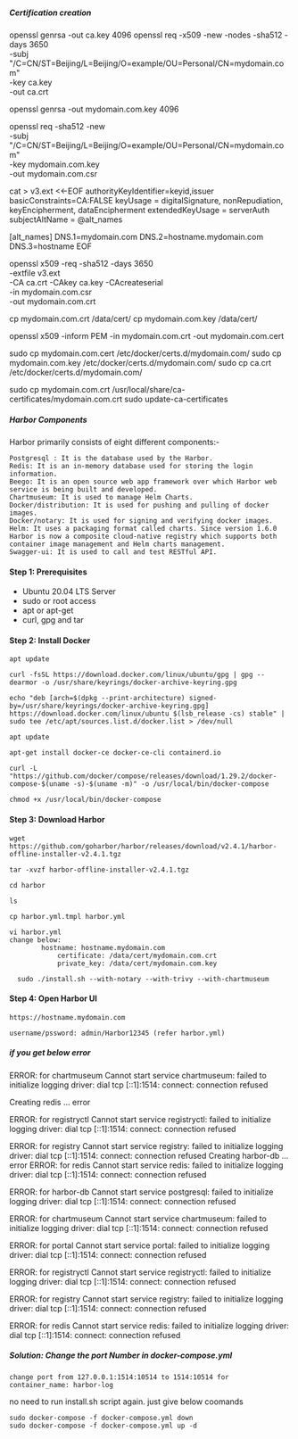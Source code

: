 ##### Certification creation

openssl genrsa -out ca.key 4096
openssl req -x509 -new -nodes -sha512 -days 3650 \
 -subj "/C=CN/ST=Beijing/L=Beijing/O=example/OU=Personal/CN=mydomain.com" \
 -key ca.key \
 -out ca.crt
 
 openssl genrsa -out mydomain.com.key 4096
 
 openssl req -sha512 -new \
    -subj "/C=CN/ST=Beijing/L=Beijing/O=example/OU=Personal/CN=mydomain.com" \
    -key mydomain.com.key \
    -out mydomain.com.csr


cat > v3.ext <<-EOF
authorityKeyIdentifier=keyid,issuer
basicConstraints=CA:FALSE
keyUsage = digitalSignature, nonRepudiation, keyEncipherment, dataEncipherment
extendedKeyUsage = serverAuth
subjectAltName = @alt_names

[alt_names]
DNS.1=mydomain.com
DNS.2=hostname.mydomain.com
DNS.3=hostname
EOF

openssl x509 -req -sha512 -days 3650 \
    -extfile v3.ext \
    -CA ca.crt -CAkey ca.key -CAcreateserial \
    -in mydomain.com.csr \
    -out mydomain.com.crt
	
	
	
cp mydomain.com.crt /data/cert/
cp mydomain.com.key /data/cert/

openssl x509 -inform PEM -in mydomain.com.crt -out mydomain.com.cert

sudo cp mydomain.com.cert /etc/docker/certs.d/mydomain.com/
sudo cp mydomain.com.key /etc/docker/certs.d/mydomain.com/
sudo cp ca.crt /etc/docker/certs.d/mydomain.com/

sudo cp mydomain.com.crt /usr/local/share/ca-certificates/mydomain.com.crt 
sudo update-ca-certificates


##### Harbor Components

Harbor primarily consists of eight different components:-

    Postgresql : It is the database used by the Harbor.
    Redis: It is an in-memory database used for storing the login information.
    Beego: It is an open source web app framework over which Harbor web service is being built and developed.
    Chartmuseum: It is used to manage Helm Charts.
    Docker/distribution: It is used for pushing and pulling of docker images.
    Docker/notary: It is used for signing and verifying docker images.
    Helm: It uses a packaging format called charts. Since version 1.6.0 Harbor is now a composite cloud-native registry which supports both container image management and Helm charts management.
    Swagger-ui: It is used to call and test RESTful API.

#### Step 1: Prerequisites
- Ubuntu 20.04 LTS Server
- sudo or root access
- apt or apt-get 
- curl, gpg and tar

#### Step 2: Install Docker
	apt update
    
    curl -fsSL https://download.docker.com/linux/ubuntu/gpg | gpg --dearmor -o /usr/share/keyrings/docker-archive-keyring.gpg
    
    echo "deb [arch=$(dpkg --print-architecture) signed-by=/usr/share/keyrings/docker-archive-keyring.gpg] https://download.docker.com/linux/ubuntu $(lsb_release -cs) stable" | sudo tee /etc/apt/sources.list.d/docker.list > /dev/null
    
    apt update
    
    apt-get install docker-ce docker-ce-cli containerd.io
    
    curl -L "https://github.com/docker/compose/releases/download/1.29.2/docker-compose-$(uname -s)-$(uname -m)" -o /usr/local/bin/docker-compose
    
    chmod +x /usr/local/bin/docker-compose

#### Step 3: Download Harbor

	wget https://github.com/goharbor/harbor/releases/download/v2.4.1/harbor-offline-installer-v2.4.1.tgz
    
    tar -xvzf harbor-offline-installer-v2.4.1.tgz
    
    cd harbor
    
    ls
    
    cp harbor.yml.tmpl harbor.yml
    
    vi harbor.yml
    change below:
    		hostname: hostname.mydomain.com
            	certificate: /data/cert/mydomain.com.crt
  				private_key: /data/cert/mydomain.com.key
     
      sudo ./install.sh --with-notary --with-trivy --with-chartmuseum

#### Step 4: Open Harbor UI
	https://hostname.mydomain.com
    
    username/pssword: admin/Harbor12345 (refer harbor.yml)
    
    



##### if you get below error 

ERROR: for chartmuseum  Cannot start service chartmuseum: failed to initialize logging driver: dial tcp [::1]:1514: connect: connection refused

Creating redis         ... error

ERROR: for registryctl  Cannot start service registryctl: failed to initialize logging driver: dial tcp [::1]:1514: connect: connection refused

ERROR: for registry  Cannot start service registry: failed to initialize logging driver: dial tcp [::1]:1514: connect: connection refused
Creating harbor-db     ... error
ERROR: for redis  Cannot start service redis: failed to initialize logging driver: dial tcp [::1]:1514: connect: connection refused

ERROR: for harbor-db  Cannot start service postgresql: failed to initialize logging driver: dial tcp [::1]:1514: connect: connection refused

ERROR: for chartmuseum  Cannot start service chartmuseum: failed to initialize logging driver: dial tcp [::1]:1514: connect: connection refused

ERROR: for portal  Cannot start service portal: failed to initialize logging driver: dial tcp [::1]:1514: connect: connection refused

ERROR: for registryctl  Cannot start service registryctl: failed to initialize logging driver: dial tcp [::1]:1514: connect: connection refused

ERROR: for registry  Cannot start service registry: failed to initialize logging driver: dial tcp [::1]:1514: connect: connection refused

ERROR: for redis  Cannot start service redis: failed to initialize logging driver: dial tcp [::1]:1514: connect: connection refused

##### Solution: Change the port Number in docker-compose.yml
	change port from 127.0.0.1:1514:10514 to 1514:10514 for container_name: harbor-log

no need to run install.sh script again. just give below coomands

	sudo docker-compose -f docker-compose.yml down
    sudo docker-compose -f docker-compose.yml up -d